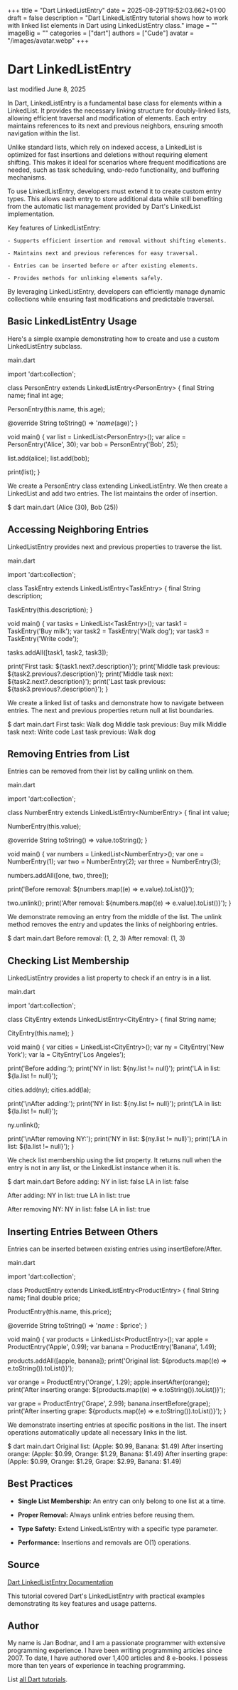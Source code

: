+++
title = "Dart LinkedListEntry"
date = 2025-08-29T19:52:03.662+01:00
draft = false
description = "Dart LinkedListEntry tutorial shows how to work with linked list elements in Dart using LinkedListEntry class."
image = ""
imageBig = ""
categories = ["dart"]
authors = ["Cude"]
avatar = "/images/avatar.webp"
+++

# Dart LinkedListEntry

last modified June 8, 2025

In Dart, LinkedListEntry is a fundamental base class for elements
within a LinkedList. It provides the necessary linking structure
for doubly-linked lists, allowing efficient traversal and modification of
elements. Each entry maintains references to its next and previous neighbors,
ensuring smooth navigation within the list.

Unlike standard lists, which rely on indexed access, a LinkedList
is optimized for fast insertions and deletions without requiring element
shifting. This makes it ideal for scenarios where frequent modifications are
needed, such as task scheduling, undo-redo functionality, and buffering
mechanisms.

To use LinkedListEntry, developers must extend it to create custom
entry types. This allows each entry to store additional data while still
benefiting from the automatic list management provided by Dart's
LinkedList implementation.

Key features of LinkedListEntry:

    - Supports efficient insertion and removal without shifting elements.

    - Maintains next and previous references for easy traversal.

    - Entries can be inserted before or after existing elements.

    - Provides methods for unlinking elements safely.

By leveraging LinkedListEntry, developers can efficiently manage
dynamic collections while ensuring fast modifications and predictable
traversal.

## Basic LinkedListEntry Usage

Here's a simple example demonstrating how to create and use a custom
LinkedListEntry subclass.

main.dart
  

import 'dart:collection';

class PersonEntry extends LinkedListEntry&lt;PersonEntry&gt; {
  final String name;
  final int age;

  PersonEntry(this.name, this.age);

  @override
  String toString() =&gt; '$name ($age)';
}

void main() {
  var list = LinkedList&lt;PersonEntry&gt;();
  var alice = PersonEntry('Alice', 30);
  var bob = PersonEntry('Bob', 25);
  
  list.add(alice);
  list.add(bob);
  
  print(list);
}

We create a PersonEntry class extending LinkedListEntry. We then create a
LinkedList and add two entries. The list maintains the order of insertion.

$ dart main.dart
(Alice (30), Bob (25))

## Accessing Neighboring Entries

LinkedListEntry provides next and
previous properties to traverse the list.

main.dart
  

import 'dart:collection';

class TaskEntry extends LinkedListEntry&lt;TaskEntry&gt; {
  final String description;
  
  TaskEntry(this.description);
}

void main() {
  var tasks = LinkedList&lt;TaskEntry&gt;();
  var task1 = TaskEntry('Buy milk');
  var task2 = TaskEntry('Walk dog');
  var task3 = TaskEntry('Write code');
  
  tasks.addAll([task1, task2, task3]);
  
  print('First task: ${task1.next?.description}');
  print('Middle task previous: ${task2.previous?.description}');
  print('Middle task next: ${task2.next?.description}');
  print('Last task previous: ${task3.previous?.description}');
}

We create a linked list of tasks and demonstrate how to navigate between
entries. The next and previous properties return null at list boundaries.

$ dart main.dart
First task: Walk dog
Middle task previous: Buy milk
Middle task next: Write code
Last task previous: Walk dog

## Removing Entries from List

Entries can be removed from their list by calling unlink on them.

main.dart
  

import 'dart:collection';

class NumberEntry extends LinkedListEntry&lt;NumberEntry&gt; {
  final int value;

  NumberEntry(this.value);

  @override
  String toString() =&gt;
      value.toString();
}

void main() {
  var numbers = LinkedList&lt;NumberEntry&gt;();
  var one = NumberEntry(1);
  var two = NumberEntry(2);
  var three = NumberEntry(3);

  numbers.addAll([one, two, three]);

  print('Before removal: ${numbers.map((e) =&gt; e.value).toList()}');

  two.unlink();
  print('After removal: ${numbers.map((e) =&gt; e.value).toList()}');
}

We demonstrate removing an entry from the middle of the list. The
unlink method removes the entry and updates the links of
neighboring entries.

$ dart main.dart
Before removal: (1, 2, 3)
After removal: (1, 3)

## Checking List Membership

LinkedListEntry provides a list property to check if an entry is in
a list.

main.dart
  

import 'dart:collection';

class CityEntry extends LinkedListEntry&lt;CityEntry&gt; {
  final String name;
  
  CityEntry(this.name);
}

void main() {
  var cities = LinkedList&lt;CityEntry&gt;();
  var ny = CityEntry('New York');
  var la = CityEntry('Los Angeles');
  
  print('Before adding:');
  print('NY in list: ${ny.list != null}');
  print('LA in list: ${la.list != null}');
  
  cities.add(ny);
  cities.add(la);
  
  print('\nAfter adding:');
  print('NY in list: ${ny.list != null}');
  print('LA in list: ${la.list != null}');
  
  ny.unlink();
  
  print('\nAfter removing NY:');
  print('NY in list: ${ny.list != null}');
  print('LA in list: ${la.list != null}');
}

We check list membership using the list property. It returns null when the entry
is not in any list, or the LinkedList instance when it is.

$ dart main.dart
Before adding:
NY in list: false
LA in list: false

After adding:
NY in list: true
LA in list: true

After removing NY:
NY in list: false
LA in list: true

## Inserting Entries Between Others

Entries can be inserted between existing entries using insertBefore/After.

main.dart
  

import 'dart:collection';

class ProductEntry extends LinkedListEntry&lt;ProductEntry&gt; {
  final String name;
  final double price;

  ProductEntry(this.name, this.price);

  @override
  String toString() =&gt; '$name: \$$price';
}

void main() {
  var products = LinkedList&lt;ProductEntry&gt;();
  var apple = ProductEntry('Apple', 0.99);
  var banana = ProductEntry('Banana', 1.49);

  products.addAll([apple, banana]);
  print('Original list: ${products.map((e) =&gt; e.toString()).toList()}');

  var orange = ProductEntry('Orange', 1.29);
  apple.insertAfter(orange);
  print('After inserting orange: ${products.map((e) =&gt; e.toString()).toList()}');

  var grape = ProductEntry('Grape', 2.99);
  banana.insertBefore(grape);
  print('After inserting grape: ${products.map((e) =&gt; e.toString()).toList()}');
}

We demonstrate inserting entries at specific positions in the list. The
insert operations automatically update all necessary links in the list.

$ dart main.dart
Original list: (Apple: $0.99, Banana: $1.49)
After inserting orange: (Apple: $0.99, Orange: $1.29, Banana: $1.49)
After inserting grape: (Apple: $0.99, Orange: $1.29, Grape: $2.99, Banana: $1.49)

## Best Practices

- **Single List Membership:** An entry can only belong to one list at a time.

- **Proper Removal:** Always unlink entries before reusing them.

- **Type Safety:** Extend LinkedListEntry with a specific type parameter.

- **Performance:** Insertions and removals are O(1) operations.

## Source

[Dart LinkedListEntry Documentation](https://api.dart.dev/stable/dart-collection/LinkedListEntry-class.html)

This tutorial covered Dart's LinkedListEntry with practical
examples demonstrating its key features and usage patterns.

## Author

My name is Jan Bodnar, and I am a passionate programmer with extensive
programming experience. I have been writing programming articles since 2007.
To date, I have authored over 1,400 articles and 8 e-books. I possess more
than ten years of experience in teaching programming.

List [all Dart tutorials](/dart/).